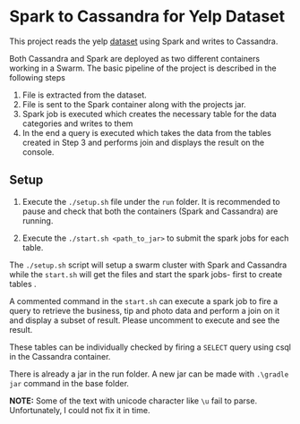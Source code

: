 # Spark to Cassandra for Yelp Dataset

This project reads the yelp [dataset](https://www.yelp.com/dataset_challenge/dataset) using Spark and writes 
to Cassandra.

Both Cassandra and Spark are deployed as two different containers 
working in a Swarm. The basic pipeline of the project is described in the following steps
1. File is extracted from the dataset.
2. File is sent to the Spark container along with the projects jar. 
3. Spark job is executed which creates the necessary table for the data categories 
and writes to them 
4. In the end a query is executed which takes the data from the tables created in
Step 3 and performs join and displays the result on the console. 


## Setup 
1. Execute the `./setup.sh` file under the `run` folder. It is recommended to pause and check that both the containers 
(Spark and Cassandra) are running. 

2. Execute the `./start.sh <path_to_jar>` to submit the spark jobs for each table. 

The `./setup.sh` script will setup a swarm cluster with Spark and Cassandra 
while the `start.sh` will get the files and start the spark jobs- 
first to create tables . 

A commented command in the `start.sh` can execute a spark job to fire 
a query to retrieve the business, tip and photo data and perform a join on it and display a subset of result.
Please uncomment to execute and see the result. 

These tables can be individually checked by  firing a `SELECT` query 
using csql in the Cassandra container. 


There is already a jar in the run folder. A new jar can be made with 
`.\gradle jar` command in the base folder. 

**NOTE:** Some of the text with unicode character like `\u` fail to parse. 
Unfortunately, I could not fix it in time.  
